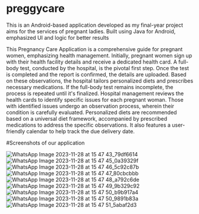 # preggycare

This is an Android-based application developed as my final-year project aims for the services of pregnant ladies.
Built using Java for Android, emphasized  UI and logic for better results



This Pregnancy Care Application is a comprehensive guide for pregnant women, emphasizing health management. 
Initially, pregnant women sign up with their health facility details and receive a dedicated health card. 
A full-body test, conducted by the hospital, is the pivotal first step. 
Once the test is completed and the report is confirmed, the details are uploaded. Based on these observations, the hospital tailors personalized diets and prescribes necessary medications.
If the full-body test remains incomplete, the process is repeated until it's finalized. 
Hospital management reviews the health cards to identify specific issues for each pregnant woman. Those with identified issues undergo an observation process, wherein their condition is carefully evaluated. 
Personalized diets are recommended based on a universal diet framework, accompanied by prescribed medications to address the specific observations. It also features a user-friendly calendar to help track the due delivery date. 

#Screenshots of our application

![WhatsApp Image 2023-11-28 at 15 47 43_79df6614](https://github.com/Pavan8833/preggycare/assets/109913778/20ec3ec0-a627-4f67-bdd4-b90946ff1b00)
![WhatsApp Image 2023-11-28 at 15 47 45_0a39329f](https://github.com/Pavan8833/preggycare/assets/109913778/31402f25-b24d-4abe-be74-6445da00170c)
![WhatsApp Image 2023-11-28 at 15 47 46_5c92c87b](https://github.com/Pavan8833/preggycare/assets/109913778/43620323-b8de-40e5-b753-ebedf9e10d94)
![WhatsApp Image 2023-11-28 at 15 47 47_80cbcbbb](https://github.com/Pavan8833/preggycare/assets/109913778/6bb443f3-f918-4c24-bbde-f58299c3138e)
![WhatsApp Image 2023-11-28 at 15 47 48_a792c6de](https://github.com/Pavan8833/preggycare/assets/109913778/d7f3b19f-8754-4dfb-86eb-3548fae6fe73)
![WhatsApp Image 2023-11-28 at 15 47 49_9b329c92](https://github.com/Pavan8833/preggycare/assets/109913778/4033cab0-2223-44e0-ab74-8d4b3877ffd9)
![WhatsApp Image 2023-11-28 at 15 47 50_b9b917a4](https://github.com/Pavan8833/preggycare/assets/109913778/4d0c706b-71a9-462e-9284-299f104f381f)
![WhatsApp Image 2023-11-28 at 15 47 50_9891b83a](https://github.com/Pavan8833/preggycare/assets/109913778/ad2884d9-5a90-4af7-badc-03ab6d6c0ae7)
![WhatsApp Image 2023-11-28 at 15 47 51_5abaf2d3](https://github.com/Pavan8833/preggycare/assets/109913778/9686e625-ff8f-4fbb-9150-e9986cb0faf0)
